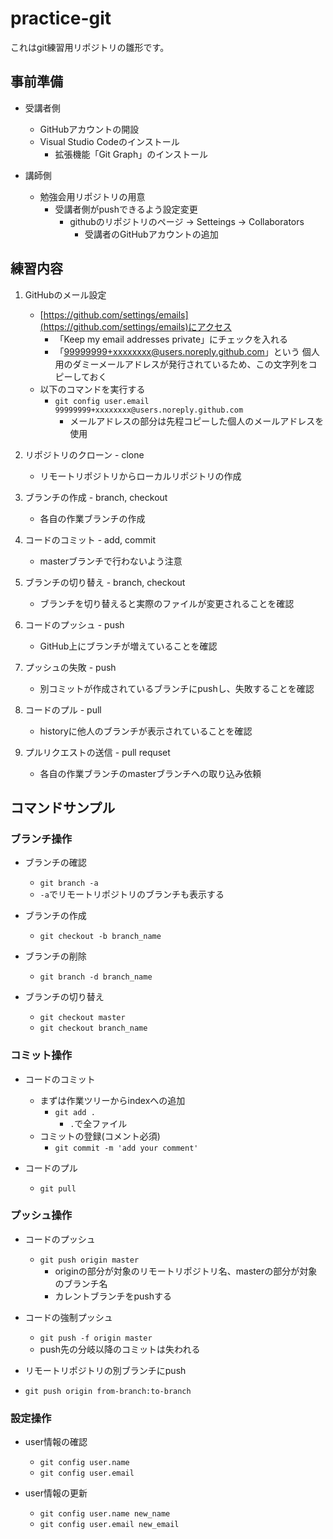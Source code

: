 # practice-git

これはgit練習用リポジトリの雛形です。

## 事前準備

* 受講者側
  * GitHubアカウントの開設
  * Visual Studio Codeのインストール
    * 拡張機能「Git Graph」のインストール

* 講師側
  * 勉強会用リポジトリの用意
    * 受講者側がpushできるよう設定変更
      * githubのリポジトリのページ -> Setteings -> Collaborators
        * 受講者のGitHubアカウントの追加

## 練習内容

1. GitHubのメール設定
    * [https://github.com/settings/emails](https://github.com/settings/emails)にアクセス
      * 「Keep my email addresses private」にチェックを入れる
      * 「99999999+xxxxxxxx@users.noreply.github.com」という
        個人用のダミーメールアドレスが発行されているため、この文字列をコピーしておく
    * 以下のコマンドを実行する
      * `git config user.email 99999999+xxxxxxxx@users.noreply.github.com`
        * メールアドレスの部分は先程コピーした個人のメールアドレスを使用

1. リポジトリのクローン - clone
    * リモートリポジトリからローカルリポジトリの作成

1. ブランチの作成 - branch, checkout
    * 各自の作業ブランチの作成

1. コードのコミット - add, commit
    * masterブランチで行わないよう注意

1. ブランチの切り替え - branch, checkout
    * ブランチを切り替えると実際のファイルが変更されることを確認

1. コードのプッシュ - push
    * GitHub上にブランチが増えていることを確認

1. プッシュの失敗 - push
    * 別コミットが作成されているブランチにpushし、失敗することを確認

1. コードのプル - pull
    * historyに他人のブランチが表示されていることを確認

1. プルリクエストの送信 - pull requset
    * 各自の作業ブランチのmasterブランチへの取り込み依頼

## コマンドサンプル

### ブランチ操作

* ブランチの確認
  * `git branch -a`
  * `-a`でリモートリポジトリのブランチも表示する

* ブランチの作成
  * `git checkout -b branch_name`

* ブランチの削除
  * `git branch -d branch_name`

* ブランチの切り替え
  * `git checkout master`
  * `git checkout branch_name`

### コミット操作

* コードのコミット
  * まずは作業ツリーからindexへの追加
    * `git add .`
      * `.`で全ファイル
  * コミットの登録(コメント必須)
    * `git commit -m 'add your comment'`


* コードのプル
  * `git pull`

### プッシュ操作

* コードのプッシュ
  * `git push origin master`
    * originの部分が対象のリモートリポジトリ名、masterの部分が対象のブランチ名
    * カレントブランチをpushする

* コードの強制プッシュ
  * `git push -f origin master`
  * push先の分岐以降のコミットは失われる

* リモートリポジトリの別ブランチにpush
 * `git push origin from-branch:to-branch`

### 設定操作

* user情報の確認
  * `git config user.name`
  * `git config user.email`

* user情報の更新
  * `git config user.name new_name`
  * `git config user.email new_email`
